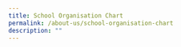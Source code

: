 ```yaml
---
title: School Organisation Chart
permalink: /about-us/school-organisation-chart
description: ""
---
```

